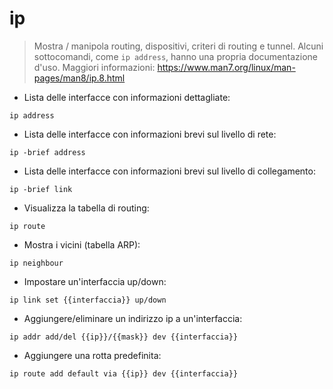 # ip

> Mostra / manipola routing, dispositivi, criteri di routing e tunnel.
> Alcuni sottocomandi, come `ip address`, hanno una propria documentazione d'uso. Maggiori informazioni: <https://www.man7.org/linux/man-pages/man8/ip.8.html>

- Lista delle interfacce con informazioni dettagliate:

`ip address`

- Lista delle interfacce con informazioni brevi sul livello di rete:

`ip -brief address`

- Lista delle interfacce con informazioni brevi sul livello di collegamento:

`ip -brief link`

- Visualizza la tabella di routing:

`ip route`

- Mostra i vicini (tabella ARP):

`ip neighbour`

- Impostare un'interfaccia up/down:

`ip link set {{interfaccia}} up/down`

- Aggiungere/eliminare un indirizzo ip a un'interfaccia:

`ip addr add/del {{ip}}/{{mask}} dev {{interfaccia}}`

- Aggiungere una rotta predefinita:

`ip route add default via {{ip}} dev {{interfaccia}}`

